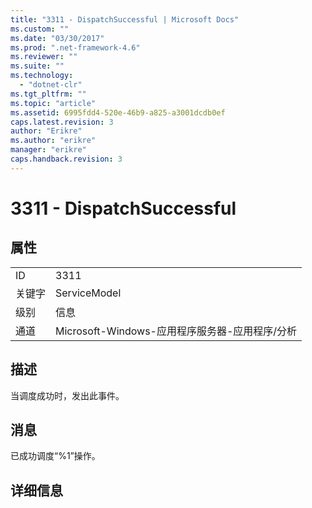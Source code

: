 ```yaml
---
title: "3311 - DispatchSuccessful | Microsoft Docs"
ms.custom: ""
ms.date: "03/30/2017"
ms.prod: ".net-framework-4.6"
ms.reviewer: ""
ms.suite: ""
ms.technology: 
  - "dotnet-clr"
ms.tgt_pltfrm: ""
ms.topic: "article"
ms.assetid: 6995fdd4-520e-46b9-a825-a3001dcdb0ef
caps.latest.revision: 3
author: "Erikre"
ms.author: "erikre"
manager: "erikre"
caps.handback.revision: 3
---
```

# 3311 - DispatchSuccessful
## 属性  
  
|||  
|-|-|  
|ID|3311|  
|关键字|ServiceModel|  
|级别|信息|  
|通道|Microsoft\-Windows\-应用程序服务器\-应用程序\/分析|  
  
## 描述  
 当调度成功时，发出此事件。  
  
## 消息  
 已成功调度“%1”操作。  
  
## 详细信息